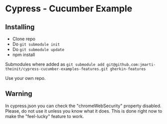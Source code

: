 # Cypress - Cucumber Example

## Installing

- Clone repo
- Do ```git submodule init```
- Do ```git submodule update```
- npm install
 
Submodules where added as 
```git submodule add git@github.com:jmarti-theinit/cypress-cucumber-examples-features.git gherkin-features```

Use your own repo.

## Warning

In cypress.json you can check the "chromeWebSecurity" property disabled. Please, do not use it
unless you know what it does. This is done right now to make the "feel-lucky" feature to work.

